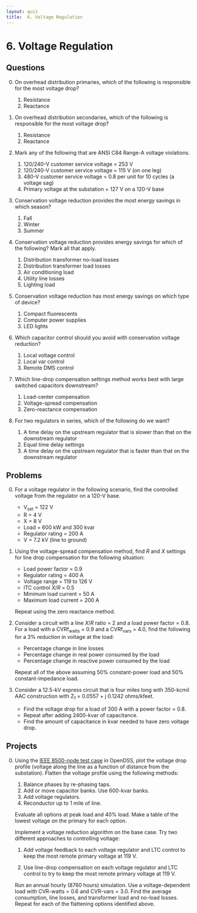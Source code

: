 ```yaml
---
layout: quiz
title:  6. Voltage Regulation
---
```


# 6. Voltage Regulation

## Questions

0. On overhead distribution primaries, which of the following is
   responsible for the most voltage drop?
   
   1. Resistance
   2. Reactance
   
0. On overhead distribution secondaries, which of the following is
   responsible for the most voltage drop?
   
   1. Resistance
   2. Reactance
   
0. Mark any of the following that are ANSI C84 Range-A voltage violations.
   
   1. 120/240-V customer service voltage = 253 V
   1. 120/240-V customer service voltage = 115 V (on one leg)
   1. 480-V customer service voltage = 0.8 per unit for 10 cycles (a
      voltage sag)
   1. Primary voltage at the substation = 127 V on a 120-V base
   
0. Conservation voltage reduction provides the most energy savings in
   which season?
   
   1. Fall
   2. Winter
   3. Summer
   
0. Conservation voltage reduction provides energy savings for which of
   the following? Mark all that apply.
   
   1. Distribution transformer no-load losses
   1. Distribution transformer load losses
   2. Air conditioning load
   3. Utility line losses
   3. Lighting load
   
0. Conservation voltage reduction has most energy savings on which
   type of device?
   
   1. Compact fluorescents
   2. Computer power supplies
   3. LED lights
   
0. Which capacitor control should you avoid with conservation voltage
   reduction?
   
   1. Local voltage control
   2. Local var control
   3. Remote DMS control

0. Which line-drop compensation settings method works best with large
   switched capacitors downstream?

   1. Load-center compensation
   1. Voltage-spread compensation
   1. Zero-reactance compensation

0. For two regulators in series, which of the following do we want?

   1. A time delay on the upstream regulator that is slower than that
      on the downstream regulator
   1. Equal time delay settings
   1. A time delay on the upstream regulator that is faster than that
      on the downstream regulator

## Problems

0. For a voltage regulator in the following scenario, find the
controlled voltage from the regulator on a 120-V base.

   - V<sub>set</sub> = 122 V
   - R = 4 V
   - X = 8 V
   - Load = 600 kW and 300 kvar
   - Regulator rating = 200 A
   - V = 7.2 kV (line to ground)

0. Using the voltage-spread compensation method, find *R* and *X*
   settings for line drop compensation for the following situation:

   - Load power factor = 0.9
   - Regulator rating = 400 A
   - Voltage range = 119 to 126 V
   - lTC control *X*/*R* = 0.5
   - Minimum load current = 50 A
   - Maximum load current = 200 A

   Repeat using the zero reactance method.

0. Consider a circuit with a line *X*/*R* ratio = 2 and a load power
   factor = 0.8. For a load with a CVRf<sub>watts</sub> = 0.9 and a
   CVRf<sub>vars</sub> = 4.0, find the following for a 3% reduction in
   voltage at the load:

   - Percentage change in line losses
   - Percentage change in real power consumed by the load
   - Percentage change in reactive power consumed by the load

   Repeat all of the above assuming 50% constant-power load and 50%
   constant-impedance load.

0. Consider a 12.5-kV express circuit that is four miles long with
   350-kcmil AAC construction with Z<sub>1</sub> = 0.0557 + j 0.1242
   ohms/kfeet.

   - Find the voltage drop for a load of 300 A with a power factor =
     0.8.
   - Repeat after adding 2400-kvar of capacitance.
   - Find the amount of capacitance in kvar needed to have zero
     voltage drop.


## Projects

0. Using the
   [IEEE 8500-node test case](http://svn.code.sf.net/p/electricdss/code/trunk/Distrib/IEEETestCases/8500-Node/)
   in OpenDSS, plot the voltage drop profile (voltage along the line
   as a function of distance from the substation). Flatten the voltage
   profile using the following methods:

   1. Balance phases by re-phasing taps.
   1. Add or move capacitor banks. Use 600-kvar banks.
   1. Add voltage regulators.
   1. Reconductor up to 1 mile of line.
  
   Evaluate all options at peak load and 40% load. Make a table of the
   lowest voltage on the primary for each option.

   Implement a voltage reduction algorithm on the base case. Try two
   different approaches to controlling voltage:

   1. Add voltage feedback to each voltage regulator and LTC control
      to keep the most remote primary voltage at 119 V.

   1. Use line-drop compensation on each voltage regulator and LTC
      control to try to keep the most remote primary voltage at 119 V.

   Run an annual hourly (8760 hours) simulation. Use a
   voltage-dependent load with CVR-watts = 0.6 and CVR-vars = 3.0.
   Find the average consumption, line losses, and transformer load and
   no-load losses. Repeat for each of the flattening options
   identified above.



